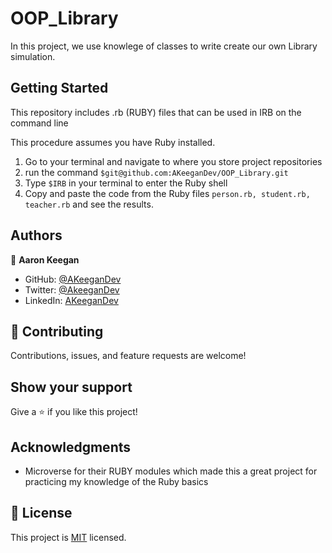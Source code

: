 # OOP_Library

In this project, we use knowlege of classes to write create our own Library simulation.

## Getting Started

This repository includes .rb (RUBY) files that can be used in IRB on the command line

This procedure assumes you have Ruby installed.

1) Go to your terminal and navigate to where you store project repositories
2) run the command `$git@github.com:AKeeganDev/OOP_Library.git`
3) Type `$IRB` in your terminal to enter the Ruby shell
4) Copy and paste the code from the Ruby files `person.rb, student.rb, teacher.rb` and see the results.

## Authors

👤 **Aaron Keegan**

- GitHub: [@AKeeganDev](https://github.com/AKeeganDev)
- Twitter: [@AkeeganDev](https://twitter.com/AkeeganDev)
- LinkedIn: [AKeeganDev](https://linkedin.com/in/AKeeganDev)

## 🤝 Contributing

Contributions, issues, and feature requests are welcome!


## Show your support
Give a ⭐️ if you like this project!

## Acknowledgments

- Microverse for their RUBY modules which made this a great project for practicing my knowledge of the Ruby basics

## 📝 License

This project is [MIT](./MIT.md) licensed.
